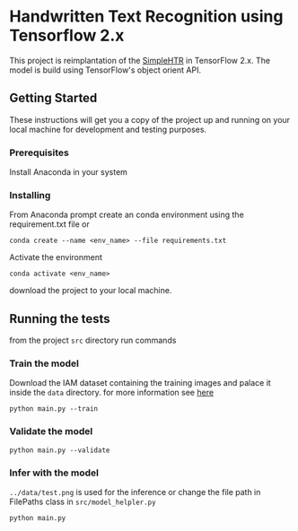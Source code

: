 # Handwritten Text Recognition using Tensorflow 2.x

This project is reimplantation of the [SimpleHTR](https://github.com/githubharald/SimpleHTR)
in TensorFlow 2.x. The model is build using TensorFlow's object orient API.

## Getting Started

These instructions will get you a copy of the project up and running on your local machine for development and testing purposes.

### Prerequisites

Install Anaconda in your system

### Installing

From Anaconda prompt create an conda environment using the requirement.txt file or 

```
conda create --name <env_name> --file requirements.txt
```

Activate the environment

```
conda activate <env_name>
```
download the project to your local machine.

## Running the tests

from the project ```src``` directory run commands

### Train the model

Download the IAM dataset containing the training images and palace it inside the ```data``` directory.
for more information see [here](https://github.com/githubharald/SimpleHTR#train-model)

```python main.py --train```

### Validate the model

```python main.py --validate```

### Infer with  the model

```../data/test.png``` is used for the inference or change the file path in FilePaths class in ```src/model_helpler.py```

```python main.py```
